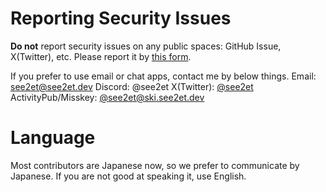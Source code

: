 # Reporting Security Issues

**Do not** report security issues on any public spaces: GitHub Issue, X(Twitter), etc.
Please report it by [this form](https://github.com/SuteraVR/.github/security/advisories/new).

If you prefer to use email or chat apps, contact me by below things.
Email: see2et@see2et.dev
Discord: @see2et
X(Twitter): [@see2et](https://x.com/see2et)
ActivityPub/Misskey: [@see2et@ski.see2et.dev](https://ski.see2et.dev/@see2et)

# Language

Most contributors are Japanese now, so we prefer to communicate by Japanese.
If you are not good at speaking it, use English.

